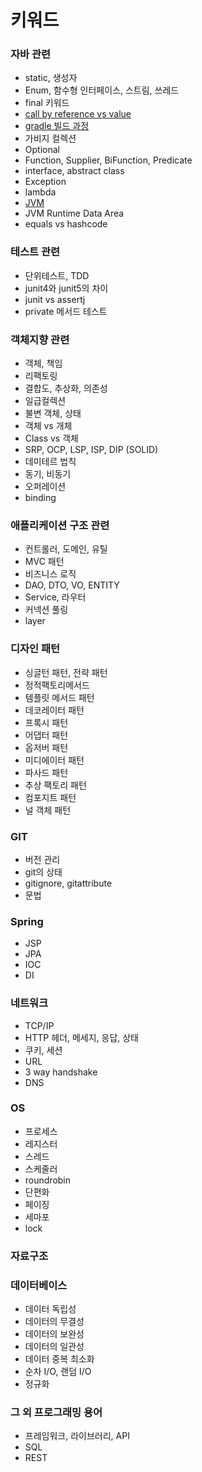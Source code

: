 # 키워드

### 자바 관련

- static, 생성자
- Enum, 함수형 인터페이스, 스트림, 쓰레드
- final 키워드
- [call by reference vs value](./Java/Call-By-Reference-vs-Call-By-Value/README.md)
- [gradle 빌드 과정](./Java/Gradle/README.md)
- 가비지 컬렉션
- Optional
- Function, Supplier, BiFunction, Predicate
- interface, abstract class
- Exception
- lambda
- [JVM](./Java/JVM/README.md)
- JVM Runtime Data Area
- equals vs hashcode

### 테스트 관련

- 단위테스트, TDD
- junit4와 junit5의 차이
- junit vs assertj
- private 메서드 테스트

### 객체지향 관련

- 객체, 책임
- 리팩토링
- 결합도, 추상화, 의존성
- 일급컬렉션
- 불변 객체, 상태
- 객체 vs 개체
- Class vs 객체
- SRP, OCP, LSP, ISP, DIP (SOLID)
- 데미테르 법칙
- 동기, 비동기
- 오퍼레이션
- binding

### 애플리케이션 구조 관련

- 컨트롤러, 도메인, 유틸
- MVC 패턴
- 비즈니스 로직
- DAO, DTO, VO, ENTITY
- Service, 라우터
- 커넥션 풀링
- layer

### 디자인 패턴

- 싱글턴 패턴, 전략 패턴
- 정적팩토리메서드
- 템플릿 메서드 패턴
- 데코레이터 패턴
- 프록시 패턴
- 어댑터 패턴
- 옵저버 패턴
- 미디에이터 패턴
- 파사드 패턴
- 추상 팩토리 패턴
- 컴포지트 패턴
- 널 객체 패턴

### GIT
- 버전 관리
- git의 상태
- gitignore, gitattribute
- 문법

### Spring
- JSP
- JPA
- IOC
- DI

### 네트워크
- TCP/IP
- HTTP 헤더, 메세지, 응답, 상태
- 쿠키, 세션
- URL
- 3 way handshake
- DNS

### OS
- 프로세스
- 레지스터
- 스레드
- 스케줄러
- roundrobin
- 단편화
- 페이징
- 세마포
- lock

### 자료구조

### 데이터베이스
- 데이터 독립성
- 데이터의 무결성
- 데이터의 보완성
- 데이터의 일관성
- 데이터 중복 최소화
- 순차 I/O, 랜덤 I/O
- 정규화

### 그 외 프로그래밍 용어
- 프레임워크, 라이브러리, API
- SQL
- REST
